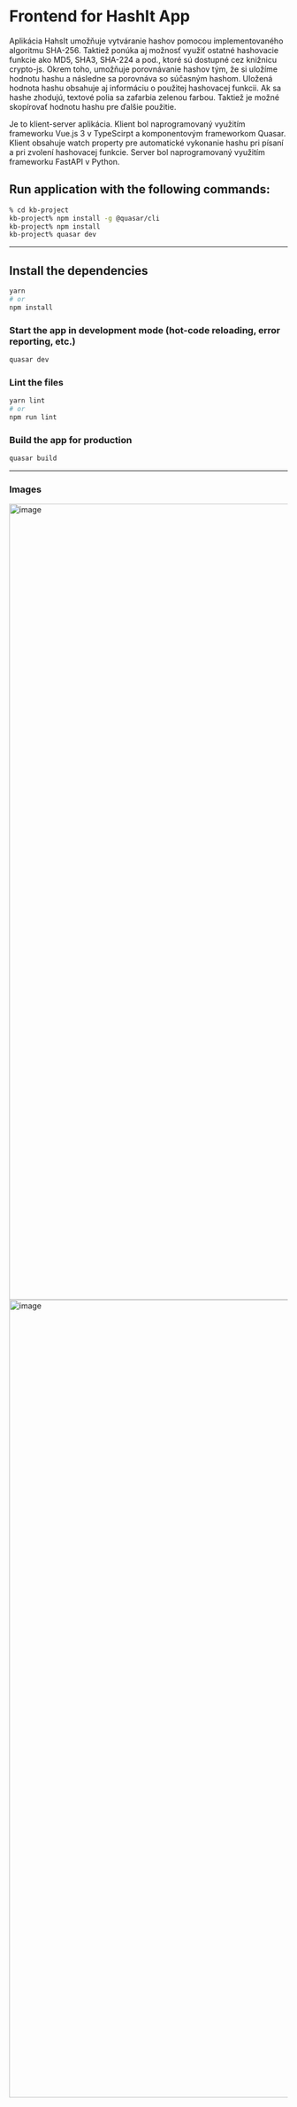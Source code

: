 # Frontend for HashIt App


Aplikácia HahsIt umožňuje vytváranie hashov pomocou implementovaného algoritmu SHA-256. Taktiež ponúka aj možnosť využiť ostatné hashovacie funkcie ako MD5, SHA3, SHA-224 a pod., ktoré sú dostupné cez knižnicu crypto-js. Okrem toho, umožňuje porovnávanie hashov tým, že si uložíme hodnotu hashu a následne sa porovnáva so súčasným hashom. Uložená hodnota hashu obsahuje aj informáciu o použitej hashovacej funkcii. Ak sa hashe zhodujú, textové polia sa zafarbia zelenou farbou. Taktiež je možné skopírovať hodnotu hashu pre ďalšie použitie.

Je to klient-server aplikácia.
Klient bol naprogramovaný využitím frameworku Vue.js 3 v TypeScirpt a komponentovým frameworkom Quasar.
Klient obsahuje watch property pre automatické vykonanie hashu pri písaní a pri zvolení hashovacej funkcie.
Server bol naprogramovaný využitím frameworku FastAPI v Python.

## Run application with the following commands:

```bash
% cd kb-project
kb-project% npm install -g @quasar/cli
kb-project% npm install
kb-project% quasar dev
```

---

## Install the dependencies
```bash
yarn
# or
npm install
```

### Start the app in development mode (hot-code reloading, error reporting, etc.)
```bash
quasar dev
```


### Lint the files
```bash
yarn lint
# or
npm run lint
```


### Build the app for production
```bash
quasar build
```

---


### Images

<img width="1437" alt="image" src="https://github.com/MatusGursky/kb-project-quasar/assets/93670256/73e26607-ee4f-4821-8ba3-218f950c01a0">

<img width="1440" alt="image" src="https://github.com/MatusGursky/kb-project-quasar/assets/93670256/b1e8cabd-b9f8-49a9-ab30-8d502f5c00f6">


